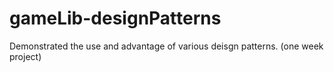 # gameLib-designPatterns
Demonstrated the use and advantage of various deisgn patterns. (one week project)
